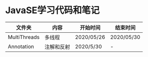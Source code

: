 # JavaSE学习代码和笔记
| 文件夹          | 内容    | 开始时间       | 结束时间       |
|--------------|-------|------------|------------|
| MultiThreads | 多线程   | 2020/05/26 | 2020/05/30 |
| Annotation   | 注解和反射 | 2020/5/30  | \-         |
